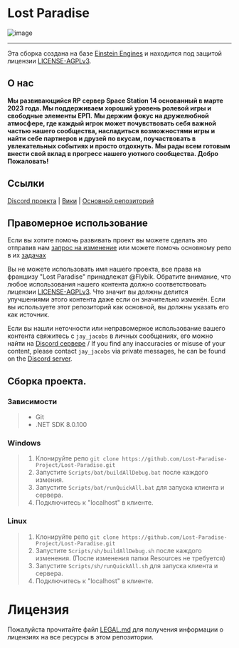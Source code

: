 # Lost Paradise

![image](https://wiki.lost-paradise.space/images/3/31/Lost-Paradise-title.png)

---

Эта сборка создана на базе [Einstein Engines](https://github.com/Simple-Station/Einstein-Engines) и находится под защитой лицензии [LICENSE-AGPLv3](./LICENSE-AGPLv3.txt).

## О нас

**Мы развивающийся RP сервер Space Station 14 основанный в марте 2023 года. Мы поддерживаем хороший уровень ролевой игры и свободные элементы ЕРП.**
**Мы держим фокус на дружелюбной атмосфере, где каждый игрок может почувствовать себя важной частью нашего сообщества, насладиться возможностями игры и найти себе партнеров и друзей по вкусам, поучаствовать в увлекательных событиях и просто отдохнуть.**
**Мы рады всем готовым внести свой вклад в прогресс нашего уютного сообщества. Добро Пожаловать!**

## Ссылки

[Discord проекта](https://discord.gg/v5mGmMzAdB) | [Вики](http://wiki.lost-paradise.space/) | [Основной репозиторий](https://github.com/Simple-Station/Einstein-Engines)

## Правомерное использование

Если вы хотите помочь развивать проект вы можете сделать это отправив нам [запрос на изменение](https://github.com/Lost-Paradise-Project/Lost-Paradise/pulls) или можете помочь основному репо в их [задачах](https://github.com/Simple-Station/Einstein-Engines/issues)

Вы не можете использовать имя нашего проекта, все права на франшизу "Lost Paradise" принадлежат @Flybik.
Обратите внимание, что любое использования нашего контента должно соответствовать лицензии [LICENSE-AGPLv3](./LICENSE-AGPLv3.txt).
Что значит вы должны делится улучшениями этого контента даже если он значительно изменён.
Если вы используете этот репозиторий как основной, вы должны указать его как источник.

Если вы нашли неточности или неправомерное использование вашего контента свяжитесь с `jay_jacobs` в личных сообщениях, его можно найти на [Discord сервере](https://discord.gg/v5mGmMzAdB) / If you find any inaccuracies or misuse of your content, please contact `jay_jacobs` via private messages, he can be found on the [Discord server](https://discord.gg/v5mGmMzAdB).

## Сборка проекта.

### Зависимости

> - Git
> - .NET SDK 8.0.100

### Windows

> 1. Клонируйте репо `git clone https://github.com/Lost-Paradise-Project/Lost-Paradise.git`
> 3. Запустите `Scripts/bat/buildAllDebug.bat` после каждого измения.
> 4. Запустите `Scripts/bat/runQuickAll.bat` для запуска клиента и сервера.
> 5. Подключитесь к "localhost" в клиенте.

### Linux

> 1. Клонируйте репо `git clone https://github.com/Lost-Paradise-Project/Lost-Paradise.git`
> 3. Запустите `Scripts/sh/buildAllDebug.sh` после каждого изменения. (После изменения папки Resources не требуется)
> 4. Запустите `Scripts/sh/runQuickAll.sh` для запуска клиента и сервера.
> 5. Подключитесь к "localhost" в клиенте.

# Лицензия
Пожалуйста прочитайте файл [LEGAL.md](./LEGAL.md) для получения информации о лицензиях на все ресурсы в этом репозитории.
